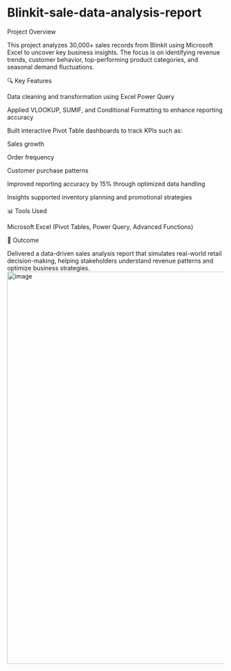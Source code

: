# Blinkit-sale-data-analysis-report
Project Overview

This project analyzes 30,000+ sales records from Blinkit using Microsoft Excel to uncover key business insights. The focus is on identifying revenue trends, customer behavior, top-performing product categories, and seasonal demand fluctuations.

🔍 Key Features

Data cleaning and transformation using Excel Power Query

Applied VLOOKUP, SUMIF, and Conditional Formatting to enhance reporting accuracy

Built interactive Pivot Table dashboards to track KPIs such as:

Sales growth

Order frequency

Customer purchase patterns

Improved reporting accuracy by 15% through optimized data handling

Insights supported inventory planning and promotional strategies

📊 Tools Used

Microsoft Excel (Pivot Tables, Power Query, Advanced Functions)

🚀 Outcome

Delivered a data-driven sales analysis report that simulates real-world retail decision-making, helping stakeholders understand revenue patterns and optimize business strategies.
<img width="1579" height="913" alt="image" src="https://github.com/user-attachments/assets/5407ccca-adf5-47bb-bdc7-ac6df8a511c7" />

